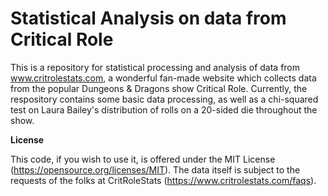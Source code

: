 # Statistical Analysis on data from Critical Role

This is a  repository for statistical processing and analysis of data from www.critrolestats.com, a wonderful fan-made website which collects data from the popular Dungeons & Dragons show Critical Role. Currently, the respository contains some basic data processing, as well as a chi-squared test on Laura Bailey's distribution of rolls on a 20-sided die throughout the show.

**License**

This code, if you wish to use it, is offered under the MIT License (https://opensource.org/licenses/MIT). The data itself is subject to the requests of the folks at CritRoleStats (https://www.critrolestats.com/faqs).
